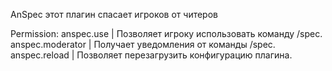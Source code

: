 AnSpec этот плагин спасает игроков от читеров

Permission:
anspec.use | Позволяет игроку использовать команду /spec.
anspec.moderator | Получает уведомления от команды /spec.
anspec.reload | Позволяет перезагрузить конфигурацию плагина.
